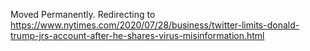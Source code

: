 Moved Permanently. Redirecting to
https://www.nytimes.com/2020/07/28/business/twitter-limits-donald-trump-jrs-account-after-he-shares-virus-misinformation.html
